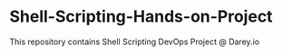 # Shell-Scripting-Hands-on-Project
This repository contains Shell Scripting DevOps Project @ Darey.io

